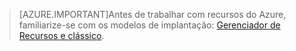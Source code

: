 > [AZURE.IMPORTANT]Antes de trabalhar com recursos do Azure, familiarize-se com os modelos de implantação: [Gerenciador de Recursos e clássico](../resource-manager-deployment-model.md).

<!---HONumber=Oct15_HO3-->